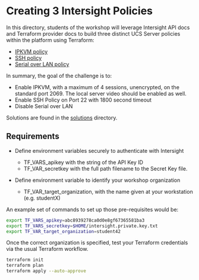 # Creating 3 Intersight Policies

In this directory, students of the workshop will leverage Intersight API docs and Terraform provider docs to build three distinct UCS Server policies within the platform using Terraform:

- [IPKVM policy](https://registry.terraform.io/providers/CiscoDevNet/intersight/latest/docs/resources/kvm_policy)
- [SSH policy](https://registry.terraform.io/providers/CiscoDevNet/intersight/latest/docs/resources/ssh_policy)
- [Serial over LAN policy](https://registry.terraform.io/providers/CiscoDevNet/intersight/latest/docs/resources/sol_policy)

In summary, the goal of the challenge is to:

- Enable IPKVM, with a maximum of 4 sessions, unencrypted, on the standard port 2069. The local server video should be enabled as well.
- Enable SSH Policy on Port 22 with 1800 second timeout
- Disable Serial over LAN

Solutions are found in the [solutions](./solutions/) directory.

## Requirements

- Define environment variables securely to authenticate with Intersight
    - TF_VARS_apikey with the string of the API Key ID
    - TF_VAR_secretkey with the full path filename to the Secret Key file.

- Define environment variable to identify your workshop organization
    - TF_VAR_target_organization, with the name given at your workstation (e.g. studentX)

An example set of commands to set up those pre-requisites would be:

```bash
export TF_VARS_apikey=abc8939278ca0d0e8gf67365581ba3
export TF_VARS_secretkey=$HOME/intersight.private.key.txt
export TF_VAR_target_organization=student42
```

Once the correct organization is specified, test your Terraform credentials via the usual Terraform workflow.

```bash
terraform init
terraform plan
terraform apply --auto-approve
```
